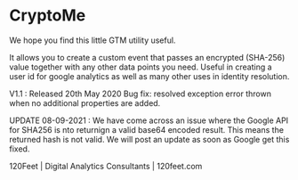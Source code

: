# CryptoMe
We hope you find this little GTM utility useful. 

It allows you to create a custom event that passes an encrypted (SHA-256) value together with any other data points you need. 
Useful in creating a user id for google analytics as well as many other uses in identity resolution.  

V1.1 : Released 20th May 2020
    Bug fix: resolved exception error thrown when no additional properties are added. 
    
UPDATE 08-09-2021 : We have come across an issue where the Google API for SHA256 is nto returnign a valid base64 encoded result. This means the returned hash is not valid. We will post an update as soon as Google get this fixed. 

120Feet | Digital Analytics Consultants | 120feet.com
